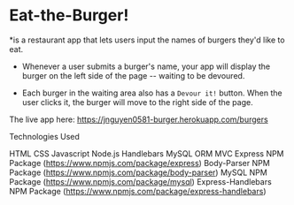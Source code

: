 # Eat-the-Burger!
*is a restaurant app that lets users input the names of burgers they'd like to eat.

* Whenever a user submits a burger's name, your app will display the burger on the left side of the page -- waiting to be devoured.

* Each burger in the waiting area also has a `Devour it!` button. When the user clicks it, the burger will move to the right side of the page.


The live app here: https://jnguyen0581-burger.herokuapp.com/burgers

Technologies Used

HTML
CSS
Javascript
Node.js
Handlebars
MySQL
ORM
MVC
Express NPM Package (https://www.npmjs.com/package/express)
Body-Parser NPM Package (https://www.npmjs.com/package/body-parser)
MySQL NPM Package (https://www.npmjs.com/package/mysql)
Express-Handlebars NPM Package (https://www.npmjs.com/package/express-handlebars)